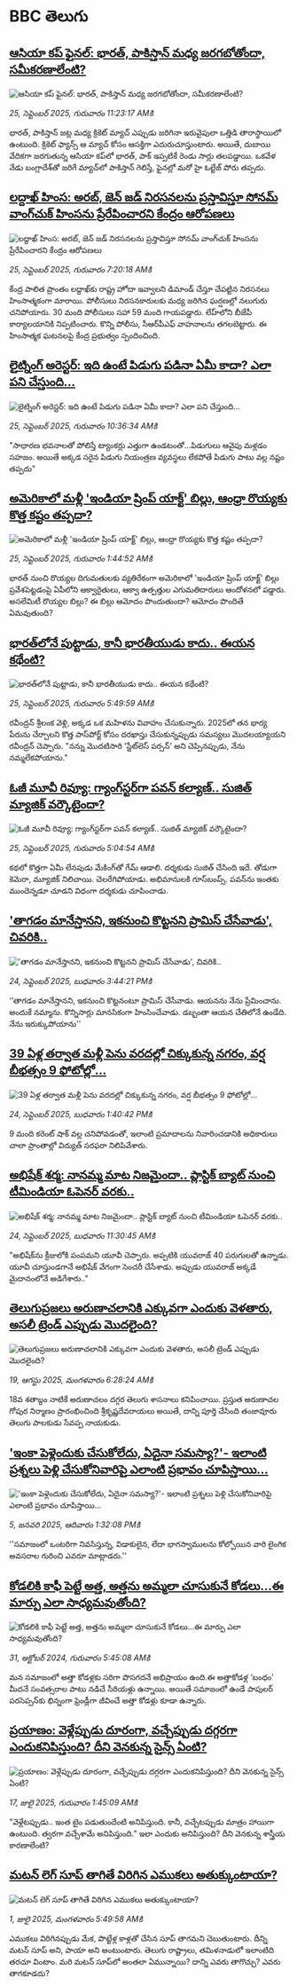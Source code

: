 # BBC తెలుగు## [ఆసియా కప్‌ ఫైనల్: భారత్, పాకిస్తాన్ మధ్య జరగబోతోందా, సమీకరణాలేంటి? ](https://www.bbc.com/telugu/articles/c39rp8npxkvo?at_medium=RSS&at_campaign=rss?at_campaign=githubrss)![ఆసియా కప్‌ ఫైనల్: భారత్, పాకిస్తాన్ మధ్య జరగబోతోందా, సమీకరణాలేంటి? ](https://ichef.bbci.co.uk/ace/ws/240/cpsprodpb/a501/live/d3ec71c0-99f9-11f0-97f5-bd38218a3641.jpg)_25, సెప్టెంబర్ 2025, గురువారం 11:23:17 AMకి_భారత్, పాకిస్తాన్ జట్ల మధ్య క్రికెట్ మ్యాచ్ ఎప్పుడు జరిగినా ఇరువైపులా ఒత్తిడి తారాస్థాయిలో ఉంటుంది. క్రికెట్ ఫ్యాన్స్ ఆ మ్యాచ్ కోసం ఆసక్తిగా ఎదురుచూస్తుంటారు. అయితే, దుబాయి వేదికగా జరగుతున్న ఆసియా కప్‌లో భారత్, పాక్ ఇప్పటికే రెండు సార్లు తలపడ్డాయి. ఒకవేళ నేడు బంగ్లాదేశ్‌తో జరిగే మ్యాచ్‌లో పాకిస్తాన్ గెలిస్తే, ఫైనల్లో మరో హై ఓల్టేజ్ పోరు తప్పదు.## [లద్దాఖ్‌ హింస: అరబ్, జెన్ జడ్‌ నిరసనలను ప్రస్తావిస్తూ సోనమ్ వాంగ్‌చుక్‌ హింసను ప్రేరేపించారని కేంద్రం ఆరోపణలు](https://www.bbc.com/telugu/articles/crkj7157r13o?at_medium=RSS&at_campaign=rss?at_campaign=githubrss)![లద్దాఖ్‌ హింస: అరబ్, జెన్ జడ్‌ నిరసనలను ప్రస్తావిస్తూ సోనమ్ వాంగ్‌చుక్‌ హింసను ప్రేరేపించారని కేంద్రం ఆరోపణలు](https://ichef.bbci.co.uk/ace/ws/240/cpsprodpb/1a9d/live/27ae8180-99ba-11f0-928c-71dbb8619e94.png)_25, సెప్టెంబర్ 2025, గురువారం 7:20:18 AMకి_కేంద్ర పాలిత ప్రాంతం లద్దాఖ్‌కు రాష్ట్ర హోదా ఇవ్వాలని డిమాండ్ చేస్తూ చేపట్టిన నిరసనలు హింసాత్మకంగా మారాయి. పోలీసులు నిరసనకారులకు మధ్య జరిగిన ఘర్షణల్లో నలుగురు చనిపోయారు. 30 మంది పోలీసులు సహా 59 మంది గాయపడ్డారు. లేహ్‌లోని బీజేపీ కార్యాలయానికి నిప్పటించారు. కొన్ని పోలీసు, సీఆర్‌పీఎఫ్ వాహనాలను తగలబెట్టారు. ఈ హింసాత్మక ఘటనలపై కేంద్ర ప్రభుత్వం స్పందించింది.## [లైట్నింగ్ అరెస్టర్: ఇది ఉంటే పిడుగు పడినా ఏమీ కాదా? ఎలా పని చేస్తుంది... ](https://www.bbc.com/telugu/articles/c9dx6n69qzlo?at_medium=RSS&at_campaign=rss?at_campaign=githubrss)![లైట్నింగ్ అరెస్టర్: ఇది ఉంటే పిడుగు పడినా ఏమీ కాదా? ఎలా పని చేస్తుంది... ](https://ichef.bbci.co.uk/ace/ws/240/cpsprodpb/97ca/live/539191f0-99fd-11f0-928c-71dbb8619e94.jpg)_25, సెప్టెంబర్ 2025, గురువారం 10:36:34 AMకి_"సాధారణ భవనాలతో పోలిస్తే ట్యాంకర్లు ఎత్తుగా ఉండటంతో...పిడుగులు ఆవైపు మళ్లడం సహజం. అయితే అక్కడ సరైన పిడుగు నియంత్రణ వ్యవస్థలు లేకపోతే పిడుగు పాటు వల్ల నష్టం తప్పదు"## [అమెరికాలో మళ్లీ 'ఇండియా ష్రింప్ యాక్ట్' బిల్లు, ఆంధ్రా రొయ్యకు కొత్త కష్టం తప్పదా?](https://www.bbc.com/telugu/articles/c2kn4zx3y42o?at_medium=RSS&at_campaign=rss?at_campaign=githubrss)![అమెరికాలో మళ్లీ 'ఇండియా ష్రింప్ యాక్ట్' బిల్లు, ఆంధ్రా రొయ్యకు కొత్త కష్టం తప్పదా?](https://ichef.bbci.co.uk/ace/ws/240/cpsprodpb/f827/live/ee546ba0-99ac-11f0-92db-77261a15b9d2.jpg)_25, సెప్టెంబర్ 2025, గురువారం 1:44:52 AMకి_భారత్‌ నుంచి రొయ్యల దిగుమతులకు వ్యతిరేకంగా అమెరికాలో 'ఇండియా ష్రింప్‌ యాక్ట్‌' బిల్లు ప్రవేశపెట్టడంపై ఏపీలోని ఆక్వారైతులు, ఆక్వా ఉత్పత్తుల ఎగుమతిదారులు ఆందోళనలో పడ్డారు. అసలేమిటీ రొయ్యల బిల్లు? ఈ బిల్లు ఆమోదం పొందుతుందా? ఆమోదం పొందితే ఏమవుతుంది?## [భారత్‌లోనే పుట్టాడు, కానీ భారతీయుడు కాదు.. ఈయన కథేంటి?](https://www.bbc.com/telugu/articles/cgrq1xgj8r8o?at_medium=RSS&at_campaign=rss?at_campaign=githubrss)![భారత్‌లోనే పుట్టాడు, కానీ భారతీయుడు కాదు.. ఈయన కథేంటి?](https://ichef.bbci.co.uk/ace/ws/240/cpsprodpb/3928/live/4fd5b7b0-99d7-11f0-97f5-bd38218a3641.jpg)_25, సెప్టెంబర్ 2025, గురువారం 5:49:59 AMకి_రవీంద్రన్ శ్రీలంక వెళ్లి, అక్కడ ఒక మహిళను వివాహం చేసుకున్నారు. 2025లో తన భార్య పేరును చేర్చాలని కొత్త పాస్‌పోర్ట్ కోసం దరఖాస్తు చేసుకున్నప్పుడు సమస్యలు మొదలయ్యాయని రవీంద్రన్ చెప్పారు. "నన్ను మొదటిసారి 'స్టేట్‌లెస్ పర్సన్' అని చెప్పినప్పుడు, నేను నమ్మలేకపోయాను."## [ఓజీ మూవీ రివ్యూ: గ్యాంగ్‌స్టర్‌గా పవన్ కల్యాణ్.. సుజిత్ మ్యాజిక్ వర్కౌటైందా?](https://www.bbc.com/telugu/articles/cvg4rzwmv0lo?at_medium=RSS&at_campaign=rss?at_campaign=githubrss)![ఓజీ మూవీ రివ్యూ: గ్యాంగ్‌స్టర్‌గా పవన్ కల్యాణ్.. సుజిత్ మ్యాజిక్ వర్కౌటైందా?](https://ichef.bbci.co.uk/ace/ws/240/cpsprodpb/e0da/live/d6e97400-99cb-11f0-92c0-4be7ac948d82.jpg)_25, సెప్టెంబర్ 2025, గురువారం 5:04:54 AMకి_క‌థ‌లో కొత్తగా ఏమీ లేన‌పుడు మేకింగ్‌తో గేమ్ ఆడాలి.  ద‌ర్శకుడు సుజిత్ చేసింది ఇదే. 
తోడుగా కెమెరా, మ్యూజిక్ నిలిచాయి. చెల‌రేగిపోయాడు. అభిమానుల‌కి గూస్‌బంప్స్‌. ప‌వ‌న్‌ను ఇంతకు ముందెన్నడూ చూడ‌ని విధంగా ద‌ర్శకుడు చూపించాడు.## ['తాగడం మానేస్తానని, ఇకనుంచి కొట్టనని ప్రామిస్ చేసేవాడు', చివరికి..](https://www.bbc.com/telugu/articles/cy9n585gvj0o?at_medium=RSS&at_campaign=rss?at_campaign=githubrss)!['తాగడం మానేస్తానని, ఇకనుంచి కొట్టనని ప్రామిస్ చేసేవాడు', చివరికి..](https://ichef.bbci.co.uk/ace/ws/240/cpsprodpb/e02b/live/1d8b6140-995c-11f0-858a-a904eacbef23.jpg)_24, సెప్టెంబర్ 2025, బుధవారం 3:44:21 PMకి_‘‘తాగడం మానేస్తానని, ఇకనుంచి కొట్టనంటూ ప్రామిస్ చేసేవాడు. ఆయనను నేను ప్రేమించాను. అందుకే నమ్మాను. కొన్నిసార్లు మానసికంగా హింసించేవాడు. డబ్బంతా ఆయన చేతిలోనే ఉండేది. నేను ఇరుక్కుపోయాను''## [39 ఏళ్ల తర్వాత మళ్లీ పెను వరదల్లో చిక్కుకున్న నగరం, వర్ష బీభత్సం 9 ఫోటోల్లో...](https://www.bbc.com/telugu/articles/c62qlvp44eqo?at_medium=RSS&at_campaign=rss?at_campaign=githubrss)![39 ఏళ్ల తర్వాత మళ్లీ పెను వరదల్లో చిక్కుకున్న నగరం, వర్ష బీభత్సం 9 ఫోటోల్లో...](https://ichef.bbci.co.uk/ace/standard/240/cpsprodpb/1e14/live/64775af0-995c-11f0-858a-a904eacbef23.jpg)_24, సెప్టెంబర్ 2025, బుధవారం 1:40:42 PMకి_9 మంది కరెంట్ షాక్ వల్ల చనిపోవడంతో, ఇలాంటి ప్రమాదాలను నివారించడానికి అధికారులు చాలా ప్రాంతాల్లో విద్యుత్ సరఫరా నిలిపివేశారు.## [అభిషేక్ శర్మ: నానమ్మ మాట నిజమైందా.. ప్లాస్టిక్ బ్యాట్ నుంచి టీమిండియా ఓపెనర్ వరకు..](https://www.bbc.com/telugu/articles/c5y4dgnd05qo?at_medium=RSS&at_campaign=rss?at_campaign=githubrss)![అభిషేక్ శర్మ: నానమ్మ మాట నిజమైందా.. ప్లాస్టిక్ బ్యాట్ నుంచి టీమిండియా ఓపెనర్ వరకు..](https://ichef.bbci.co.uk/ace/ws/240/cpsprodpb/005c/live/a2837a40-9934-11f0-af62-91486a511a31.jpg)_24, సెప్టెంబర్ 2025, బుధవారం 11:30:45 AMకి_"అభిషేక్‌ను క్రీజులోకి పంపమని యూవీ చెప్పారు. అప్పటికి యువరాజ్ 40 పరుగులతో ఉన్నాడు. యూవీ చూస్తుండగానే అభిషేక్ వేగంగా సెంచరీ చేసేశాడు. అప్పుడు యువరాజ్ అక్కడే మైదానంలోనే అడిగేశారు.."## [తెలుగుప్రజలు అరుణాచలానికి ఎక్కువగా ఎందుకు వెళతారు, అసలీ ట్రెండ్ ఎప్పుడు మొదలైంది? ](https://www.bbc.com/telugu/articles/c8jp32zrzxpo?at_medium=RSS&at_campaign=rss?at_campaign=githubrss)![తెలుగుప్రజలు అరుణాచలానికి ఎక్కువగా ఎందుకు వెళతారు, అసలీ ట్రెండ్ ఎప్పుడు మొదలైంది? ](https://ichef.bbci.co.uk/ace/ws/240/cpsprodpb/cf2d/live/01932bf0-7d85-11f0-98a0-956f61945264.jpg)_19, ఆగస్టు 2025, మంగళవారం 6:28:24 AMకి_18వ శతాబ్దం నాటికే అరుణాచలం దగ్గర తెలుగు శాసనాలు కనిపించాయి. ప్రస్తుత అరుణాచల గోపుర నిర్మాణం ప్రారంభించింది శ్రీకృష్ణదేవరాయలు అయితే, దాన్ని పూర్తి చేసింది తంజావూరు తెలుగు పాలకుడు సేవప్ప నాయకుడు.## ['ఇంకా పెళ్లెందుకు చేసుకోలేదు, ఏదైనా సమస్యా?'- ఇలాంటి ప్రశ్నలు పెళ్లి చేసుకోనివారిపై ఎలాంటి ప్రభావం చూపిస్తాయి... ](https://www.bbc.com/telugu/articles/cgq1w3lz7yyo?at_medium=RSS&at_campaign=rss?at_campaign=githubrss)!['ఇంకా పెళ్లెందుకు చేసుకోలేదు, ఏదైనా సమస్యా?'- ఇలాంటి ప్రశ్నలు పెళ్లి చేసుకోనివారిపై ఎలాంటి ప్రభావం చూపిస్తాయి... ](https://ichef.bbci.co.uk/ace/ws/240/cpsprodpb/f6de/live/72c94a60-cb3e-11ef-87df-d575b9a434a4.jpg)_5, జనవరి 2025, ఆదివారం 1:32:08 PMకి_''సమాజంలో ఒంటరిగా నివసిస్తున్న, విడాకులైన, లేదా భాగస్వాములను కోల్పోయిన వారి లైంగిక అవసరాల గురించి ఎవరూ మాట్లాడరు.''## [కోడలికి కాఫీ పెట్టే అత్త, అత్తను అమ్మలా చూసుకునే కోడలు...ఈ మార్పు ఎలా సాధ్యమవుతోంది?](https://www.bbc.com/telugu/articles/c1l41zl8el2o?at_medium=RSS&at_campaign=rss?at_campaign=githubrss)![కోడలికి కాఫీ పెట్టే అత్త, అత్తను అమ్మలా చూసుకునే కోడలు...ఈ మార్పు ఎలా సాధ్యమవుతోంది?](https://ichef.bbci.co.uk/ace/ws/240/cpsprodpb/2b61/live/9176a6d0-8b0e-11ef-a81b-b1eda9741da3.jpg)_31, అక్టోబర్ 2024, గురువారం 5:45:08 AMకి_మన సమాజంలో అత్తా కోడళ్లకు సరిగా పొసగదనే అభిప్రాయం ఉంది.ఈ అత్తాకోడళ్ల ‘బంధం’ మీదనే సంవత్సరాల పాటు నడిచే సీరియళ్లు ఉన్నాయి. అయితే సమాజంలో ఉండే పాపులర్ పరసెప్సన్‌కు భిన్నంగా ఫ్రెండ్లీగా జీవించే అత్తా కోడళ్లు కూడా ఉన్నారు.## [ప్రయాణం: వెళ్లేప్పుడు దూరంగా, వచ్చేప్పుడు దగ్గరగా ఎందుకనిపిస్తుంది? దీని వెనకున్న సైన్స్ ఏంటి?](https://www.bbc.com/telugu/articles/c0l4y727n1jo?at_medium=RSS&at_campaign=rss?at_campaign=githubrss)![ప్రయాణం: వెళ్లేప్పుడు దూరంగా, వచ్చేప్పుడు దగ్గరగా ఎందుకనిపిస్తుంది? దీని వెనకున్న సైన్స్ ఏంటి?](https://ichef.bbci.co.uk/ace/ws/240/cpsprodpb/054c/live/6957c010-62b0-11f0-8e78-11023c48a856.png)_17, జులై 2025, గురువారం 1:45:09 AMకి_"వెళ్లేటప్పుడు.. ఇంత టైం పడుతుందేంటి అనిపిస్తుంది. కానీ, వచ్చేటప్పుడు మాత్రం హాయిగా ఉంటుంది. త్వరగా వచ్చేశామే అనిపిస్తుంది." ఇలా ఎందుకు అనిపిస్తుంది? దీని వెనకున్న శాస్త్రీయ కారణాలేంటి?## [మటన్ లెగ్ సూప్ తాగితే విరిగిన ఎముకలు అతుక్కుంటాయా?](https://www.bbc.com/telugu/articles/c0l4g92j8kzo?at_medium=RSS&at_campaign=rss?at_campaign=githubrss)![మటన్ లెగ్ సూప్ తాగితే విరిగిన ఎముకలు అతుక్కుంటాయా?](https://ichef.bbci.co.uk/ace/ws/240/cpsprodpb/b31e/live/cce532c0-6d41-11f0-9462-bb509dc78127.jpg)_1, జులై 2025, మంగళవారం 5:49:58 AMకి_ఎముకలు విరిగినప్పుడు మేక, పొట్టేళ్ల కాళ్లతో చేసిన సూప్ తాగమని చెబుతుంటారు. దీన్ని మటన్ సూప్ అని, పాయా అని అంటుంటారు. తెలుగు రాష్ట్రాలు, తమిళనాడులో ఇలాంటిది తరచూ వింటాం. మరి మటన్ సూప్‌లో అంతలా ఏమున్నాయి? దాన్ని ఎవరు తాగొచ్చు? ఎవరు తాగకూడదు?